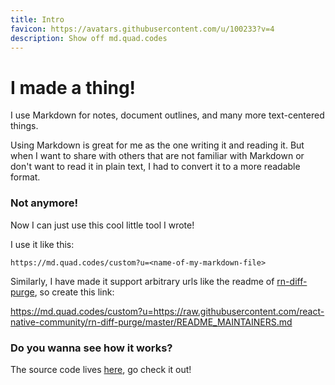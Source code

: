 ```yaml
---
title: Intro
favicon: https://avatars.githubusercontent.com/u/100233?v=4
description: Show off md.quad.codes
---
```


# I made a thing!

I use Markdown for notes, document outlines, and many more text-centered things.

Using Markdown is great for me as the one writing it and reading it. But when I want to share with others that are not familiar with Markdown or don't want to read it in plain text, I had to convert it to a more readable format.

### Not anymore!

Now I can just use this cool little tool I wrote!

I use it like this:

```
https://md.quad.codes/custom?u=<name-of-my-markdown-file>
```

Similarly, I have made it support arbitrary urls like the readme of [rn-diff-purge](https://github.com/react-native-community/rn-diff-purge), so create this link:

https://md.quad.codes/custom?u=https://raw.githubusercontent.com/react-native-community/rn-diff-purge/master/README_MAINTAINERS.md

### Do you wanna see how it works?

The source code lives [here](https://github.com/pvinis/markdown-viewer), go check it out!
